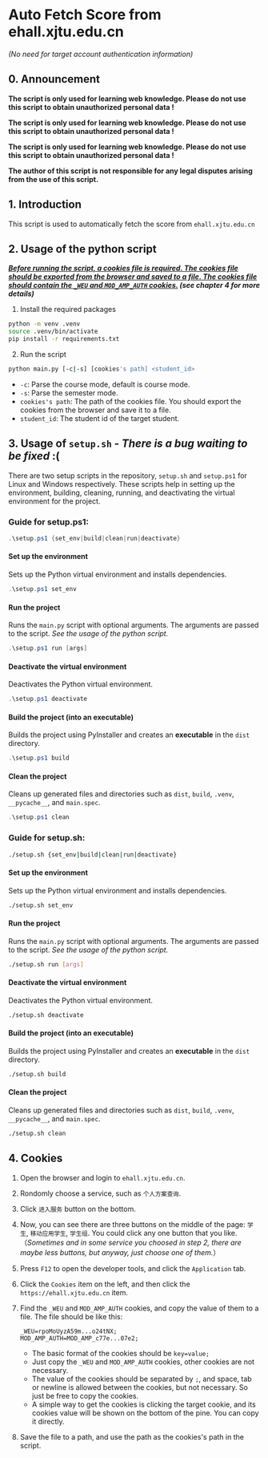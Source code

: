 # Auto Fetch Score from ehall.xjtu.edu.cn

*(No need for target account authentication information)*

## 0. Announcement

**The script is only used for learning web knowledge. Please do not use this script to obtain unauthorized personal data !**

**The script is only used for learning web knowledge. Please do not use this script to obtain unauthorized personal data !**

**The script is only used for learning web knowledge. Please do not use this script to obtain unauthorized personal data !**

**The author of this script is not responsible for any legal disputes arising from the use of this script.**

## 1. Introduction

This script is used to automatically fetch the score from `ehall.xjtu.edu.cn`

## 2. Usage of the python script

***<u>Before running the script, a cookies file is required. The cookies file should be exported from the browser and saved to a file. The cookies file should contain the `_WEU` and `MOD_AMP_AUTH` cookies.</u> (see chapter 4 for more details)***

1. Install the required packages

```bash
python -m venv .venv
source .venv/bin/activate
pip install -r requirements.txt
```

2. Run the script

```bash
python main.py [-c|-s] [cookies's path] <student_id>
```

- `-c`: Parse the course mode, default is course mode.
- `-s`: Parse the semester mode.
- `cookies's path`: The path of the cookies file. You should export the cookies from the browser and save it to a file.
- `student_id`: The student id of the target student.

## 3. Usage of `setup.sh`  -  *There is a bug waiting to be fixed* :(

There are two setup scripts in the repository, `setup.sh` and `setup.ps1` for Linux and Windows respectively.
These scripts help in setting up the environment, building, cleaning, running, and deactivating the virtual environment for the project.

### Guide for setup.ps1:

```powershell
.\setup.ps1 {set_env|build|clean|run|deactivate}
```

#### Set up the environment
Sets up the Python virtual environment and installs dependencies.

```powershell
.\setup.ps1 set_env
```


#### Run the project
Runs the `main.py` script with optional arguments. The arguments are passed to the script. *See the usage of the python script.*

```powershell
.\setup.ps1 run [args]
```

#### Deactivate the virtual environment
Deactivates the Python virtual environment.

```powershell
.\setup.ps1 deactivate
```

#### Build the project (into an **executable**)
Builds the project using PyInstaller and creates an **executable** in the `dist` directory.

```powershell
.\setup.ps1 build
```

#### Clean the project
Cleans up generated files and directories such as `dist`, `build`, `.venv`, `__pycache__`, and `main.spec`.

```powershell
.\setup.ps1 clean
```

### Guide for setup.sh:

```bash
./setup.sh {set_env|build|clean|run|deactivate}
```

#### Set up the environment
Sets up the Python virtual environment and installs dependencies.

```bash
./setup.sh set_env
```


#### Run the project
Runs the `main.py` script with optional arguments. The arguments are passed to the script. *See the usage of the python script.*

```bash
./setup.sh run [args]
```

#### Deactivate the virtual environment
Deactivates the Python virtual environment.

```bash
./setup.sh deactivate
```

#### Build the project (into an **executable**)
Builds the project using PyInstaller and creates an **executable** in the `dist` directory.

```bash
./setup.sh build
```

#### Clean the project
Cleans up generated files and directories such as `dist`, `build`, `.venv`, `__pycache__`, and `main.spec`.

```bash
./setup.sh clean
```

## 4. Cookies

1. Open the browser and login to `ehall.xjtu.edu.cn`.
2. Rondomly choose a service, such as `个人方案查询`.
3. Click `进入服务` button on the bottom.
4. Now, you can see there are three buttons on the middle of the page: `学生`, `移动应用学生`, `学生组`. You could click any one button that you like.
 （*Sometimes and in some service you choosed in step 2, there are maybe less buttons, but anyway, just choose one of them.*）
5. Press `F12` to open the developer tools, and click the `Application` tab.
6. Click the `Cookies` item on the left, and then click the `https://ehall.xjtu.edu.cn` item.
7. Find the `_WEU` and `MOD_AMP_AUTH` cookies, and copy the value of them to a file. The file should be like this:

    ```text
    _WEU=rpoMoUyzA59m...o24tNX;
    MOD_AMP_AUTH=MOD_AMP_c77e...07e2;
    ```
    * The basic format of the cookies should be `key=value;`
    * Just copy the `_WEU` and `MOD_AMP_AUTH` cookies, other cookies are not necessary.
    * The value of the cookies should be separated by `;`, and space, tab or newline is allowed between the cookies, but not necessary. So just be free to copy the cookies.
    * A simple way to get the cookies is clicking the target cookie, and its cookies value will be shown on the bottom of the pine. You can copy it directly.

8. Save the file to a path, and use the path as the cookies's path in the script.


